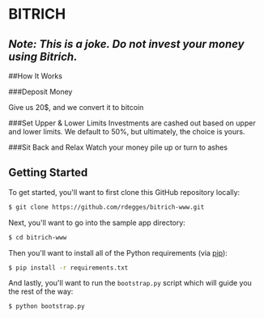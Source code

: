 # BITRICH

## *Note: This is a joke. Do not invest your money using Bitrich.*

##How It Works

###Deposit Money

Give us 20$, and we convert it to bitcoin

###Set Upper & Lower Limits
Investments are cashed out based on upper and lower limits. We default to 50%, but ultimately, the choice is yours.

###Sit Back and Relax
Watch your money pile up or turn to ashes


## Getting Started

To get started, you'll want to first clone this GitHub repository locally:

```bash
$ git clone https://github.com/rdegges/bitrich-www.git
```

Next, you'll want to go into the sample app directory:

```bash
$ cd bitrich-www
```

Then you'll want to install all of the Python requirements (via
[pip](http://pip.readthedocs.org/en/latest/)):

```bash
$ pip install -r requirements.txt
```

And lastly, you'll want to run the `bootstrap.py` script which will guide you
the rest of the way:

```bash
$ python bootstrap.py
```
